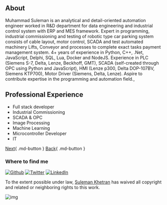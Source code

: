 
## About

Muhammad Suleman is an analytical and detail-oriented automation engineer worked in R&D department for data engineering and industrial control system with ERP and MES framework. Expert in programming, industrial commissioning and testing of robotic type car parking system consists of cable layout, motor control, SCADA and test automated machinery Lifts, Conveyor and processes to complete exact tasks  payment management system. 4+ years of experience in Python, C++, .Net, JavaScript, Delphi, SQL, Lua, Docker and NodeJS. Experience in PLC (Siemens S-7, Delta, Lenze, Beckhoff, GMT), SCADA (self-created through OPC using Python and JavaScript), HMI (Lenze p300, Delta DOP-107BV, Siemens KTP700), Motor Driver (Siemens, Delta, Lenze). Aspire to contribute expertise in the programming and automation field.,

## Professional Experience
- Full stack developer
- Industrial Commissioning
- SCADA & OPC
- Image Processing
- Machine Learning
- Microcontroller Developer
- IT





[Next](/experiance){ .md-button }
[Back](/){ .md-button }

### Where to find me

[](https://github.com/suleman-khetran#where-to-find-me)

[![Github](https://camo.githubusercontent.com/2a822909e8b8c12ecaddf706efc32e83a8e61609e1eb1793f31d9101ed38a954/68747470733a2f2f696d672e736869656c64732e696f2f62616467652f4769744875622d2532333132313030452e7376673f267374796c653d666f722d7468652d6261646765266c6f676f3d476974687562266c6f676f436f6c6f723d7768697465)](https://github.com/suleman-khetran) [![Twitter](https://camo.githubusercontent.com/e97449103b99db365dca0ff65af4a8b068a831136dc0a156239a71dff4223dba/68747470733a2f2f696d672e736869656c64732e696f2f62616467652f747769747465722d2532333144413146322e7376673f267374796c653d666f722d7468652d6261646765266c6f676f3d74776974746572266c6f676f436f6c6f723d7768697465)](https://twitter.com/Suleman0101) [![LinkedIn](https://camo.githubusercontent.com/e8dbf62a04af86d46001864cd22338d8a8474486a0e976ec695580027c373c79/68747470733a2f2f696d672e736869656c64732e696f2f62616467652f6c696e6b6564696e2d2532333030373742352e7376673f267374796c653d666f722d7468652d6261646765266c6f676f3d6c696e6b6564696e266c6f676f436f6c6f723d7768697465)](https://www.linkedin.com/in/Suleman0101)


To the extent possible under law, [Suleman Khetran](https://suleman-khetran.github.io/) has waived all copyright and related or neighboring rights to this work.

![img](https://licensebuttons.net/p/zero/1.0/88x31.png)
